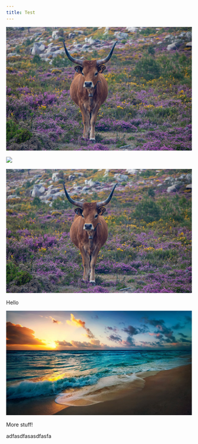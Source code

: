 ```yaml
---
title: Test
---
```

![](/media_folder/portugal-4216645_1280.jpg)

![](/images/uploads/beach-2836300_1280.jpg)

![](/media_folder/portugal-4216645_1280.jpg)

Hello

![this is the alt text!](/media_folder/beach-2836300_1280.jpg "hello?")

More stuff!



adfasdfasasdfasfa
